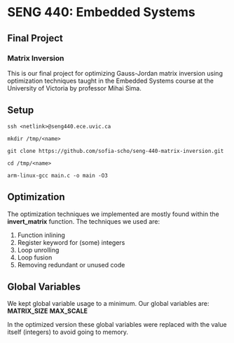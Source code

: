 # SENG 440: Embedded Systems
## Final Project
### Matrix Inversion

This is our final project for optimizing Gauss-Jordan matrix inversion using optimization techniques taught in the Embedded Systems course at the University of Victoria by professor Mihai Sima.

## Setup

``` ssh <netlink>@seng440.ece.uvic.ca ```

``` mkdir /tmp/<name> ```

``` git clone https://github.com/sofia-scho/seng-440-matrix-inversion.git ```

``` cd /tmp/<name> ```

``` arm-linux-gcc main.c -o main -O3 ```


## Optimization

The optimization techniques we implemented are mostly found within the **invert_matrix** function. The techniques we used are:

1. Function inlining
2. Register keyword for (some) integers
3. Loop unrolling
4. Loop fusion
5. Removing redundant or unused code

## Global Variables

We kept global variable usage to a minimum. 
Our global variables are:
 **MATRIX_SIZE**
 **MAX_SCALE**

 In the optimized version these global variables were replaced with the value itself (integers) to avoid going to memory.